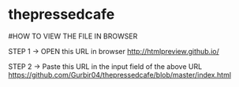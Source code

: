 # thepressedcafe

#HOW TO VIEW THE FILE IN BROWSER

STEP 1 -> OPEN this URL in browser 
          http://htmlpreview.github.io/

STEP 2 -> Paste this URL in the input field of the above URL
          https://github.com/Gurbir04/thepressedcafe/blob/master/index.html
          
